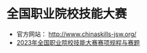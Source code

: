 # 全国职业院校技能大赛

- 官方网站： http://www.chinaskills-jsw.org/
- [2023年全国职业院校技能大赛赛项规程与赛题](http://www.chinaskills-jsw.org/content.jsp?id=ff8080818797936d0187ba2b9f88012c&classid=de7bd19628f54879be3fb10f40de8767)
